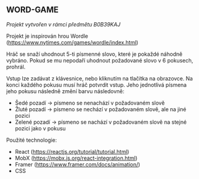 WORD-GAME
-
*Projekt vytvořen v rámci předmětu B0B39KAJ*

Projekt je inspirován hrou Wordle (https://www.nytimes.com/games/wordle/index.html)

Hráč se snaží uhodnout 5-ti písmenné slovo, které je pokaždé náhodně vybráno. Pokud se mu nepodaří uhodnout požadované slovo v 6 pokusech, prohrál.

Vstup lze zadávat z klávesnice, nebo kliknutím na tlačítka na obrazovce. Na konci každého pokusu musí hráč potvrdit vstup. Jeho jednotlivá písmena jeho pokusu následně změní barvu následovně:
- Šedé pozadí -> písmeno se nenachází v požadovaném slově
- Žluté pozadí -> písmeno se nechází v požadovaném slově, ale na jiné pozici
- Zelené pozadí -> písmeno se nachází v požadovaném slově na stejné pozici jako v pokusu

Použité technologie:
- React (https://reactjs.org/tutorial/tutorial.html)
- MobX (https://mobx.js.org/react-integration.html)
- Framer (https://www.framer.com/docs/animation/)
- CSS
